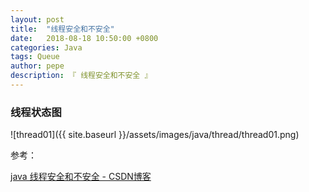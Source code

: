 ```yaml
---
layout: post
title:  "线程安全和不安全"
date:   2018-08-18 10:50:00 +0800
categories: Java
tags: Queue
author: pepe
description: 『 线程安全和不安全 』
---
```


### **线程状态图**
![thread01]({{ site.baseurl }}/assets/images/java/thread/thread01.png)


参考：

[java 线程安全和不安全 - CSDN博客](https://blog.csdn.net/mccand1234/article/details/52013168)
















